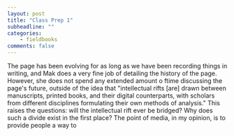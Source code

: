 ```yaml
---
layout: post
title: "Class Prep 1"
subheadline: ""
categories:
    - fieldbooks
comments: false
---
```


The page has been evolving for as long as we have been recording things in writing, and Mak does a very fine job of detailing the history of the page. However, she does not spend any extended amount o ftime discussing the page's future, outside of the idea that "intellectual rifts [are] drawn between manuscripts, printed books, and their digital counterparts, with scholars from different disciplines formulating their own methods of analysis." This raises the questions: will the intellectual rift ever be bridged? Why does such a divide exist in the first place? The point of media, in my opinion, is to provide people a way to 